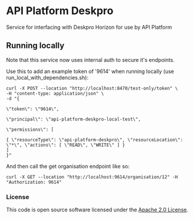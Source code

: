 
# API Platform Deskpro

Service for interfacing with Deskpro Horizon for use by API Platform

## Running locally

Note that this service now uses internal auth to secure it's endpoints.

Use this to add an example token of '9614' when running locally (use run_local_with_dependencies.sh):

```
curl -X POST --location "http://localhost:8470/test-only/token" \
-H "content-type: application/json" \
-d "{

\"token\": \"9614\",

\"principal\": \"api-platform-deskpro-local-test\",

\"permissions\": [

{ \"resourceType\": \"api-platform-deskpro\", \"resourceLocation\": \"*\", \"actions\": [ \"READ\", \"WRITE\" ] }
]
}"
```

And then call the get organisation endpoint like so:

```
curl -X GET --location "http://localhost:9614/organisation/12" -H "Authorization: 9614"
```

### License

This code is open source software licensed under the [Apache 2.0 License]("http://www.apache.org/licenses/LICENSE-2.0.html").